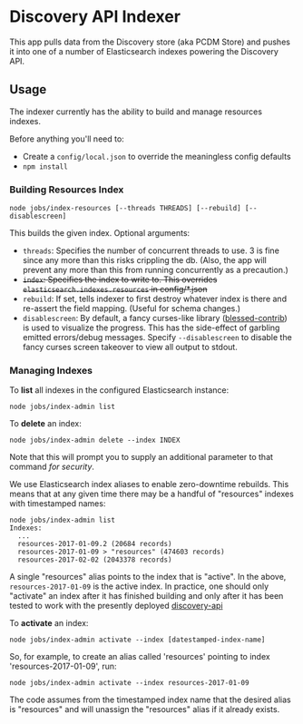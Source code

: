 # Discovery API Indexer

This app pulls data from the Discovery store (aka PCDM Store) and pushes it into one of a number of Elasticsearch indexes powering the Discovery API.

## Usage

The indexer currently has the ability to build and manage resources indexes.

Before anything you'll need to:
* Create a `config/local.json` to override the meaningless config defaults
* `npm install`

### Building Resources Index

```node jobs/index-resources [--threads THREADS] [--rebuild] [--disablescreen]```

This builds the given index. Optional arguments:
* `threads`: Specifies the number of concurrent threads to use. 3 is fine since any more than this risks crippling the db. (Also, the app will prevent any more than this from running concurrently as a precaution.)
* ~~`index`: Specifies the index to write to. This overrides `elasticsearch.indexes.resources` in config/*.json~~
* `rebuild`: If set, tells indexer to first destroy whatever index is there and re-assert the field mapping. (Useful for schema changes.)
* `disablescreen`: By default, a fancy curses-like library ([blessed-contrib](https://github.com/yaronn/blessed-contrib)) is used to visualize the progress. This has the side-effect of garbling emitted errors/debug messages. Specify `--disablescreen` to disable the fancy curses screen takeover to view all output to stdout.

### Managing Indexes

To **list** all indexes in the configured Elasticsearch instance:

```node jobs/index-admin list```

To **delete** an index:

```node jobs/index-admin delete --index INDEX```

Note that this will prompt you to supply an additional parameter to that command *for security*.

We use Elasticsearch index aliases to enable zero-downtime rebuilds. This means that at any given time there may be a handful of "resources" indexes with timestamped names:

```
node jobs/index-admin list
Indexes: 
  ...
  resources-2017-01-09.2 (20684 records)
  resources-2017-01-09 > "resources" (474603 records)
  resources-2017-02-02 (2043378 records)
```

A single "resources" alias points to the index that is "active". In the above, `resources-2017-01-09` is the active index. In practice, one should only "activate" an index after it has finished building and only after it has been tested to work with the presently deployed [discovery-api](https://github.com/nypl-discovery/discovery-api)

To **activate** an index:

```node jobs/index-admin activate --index [datestamped-index-name]```

So, for example, to create an alias called 'resources' pointing to index 'resources-2017-01-09', run:

```node jobs/index-admin activate --index resources-2017-01-09```

The code assumes from the timestamped index name that the desired alias is "resources" and will unassign the "resources" alias if it already exists.
